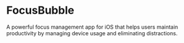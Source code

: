 # FocusBubble
A powerful focus management app for iOS that helps users maintain productivity by managing device usage and eliminating distractions.
